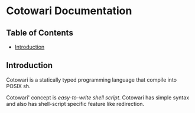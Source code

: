# Cotowari Documentation

## Table of Contents

- [Introduction](#introduction)

## Introduction

Cotowari is a statically typed programming language that compile into POSIX sh.

Cotowari' concept is *easy-to-write shell script*. Cotowari has simple syntax and also has shell-script specific feature like redirection.
